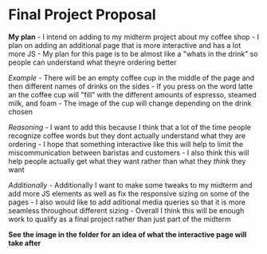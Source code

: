 # Final Project Proposal 

**My plan** 
    - I intend on adding to my midterm project about my coffee shop 
    - I plan on adding an additional page that is more interactive and has a lot more JS
    - My plan for this page is to be almost like a "whats in the drink" so people can understand what theyre ordering better

*Example* 
    - There will be an empty coffee cup in the middle of the page and then different names of drinks on the sides
    - If you press on the word latte an the coffee cup will "fill" with the different amounts of espresso, steamed milk, and foam
    - The image of the cup will change depending on the drink chosen 

*Reasoning* 
    - I want to add this because I think that a lot of the time people recognize coffee words but they dont actually understand what they are ordering 
    - I hope that something interactive like this will help to limit the miscommunication between baristas and customers
    - I also think this will help people actually get what they want rather than what they *think* they want 

*Additionally*
    - Additionally I want to make some tweaks to my midterm and add more JS elements as well as fix the responsive sizing on some of the pages 
    - I also would like to add aditional media queries so that it is more seamless throughout different sizing 
    - Overall I think this will be enough work to qualify as a final project rather than just part of the midterm 

**See the image in the folder for an idea of what the interactive page will take after**

